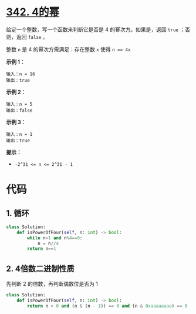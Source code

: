 <!--
 * @Description: 
 * @Autor: Au3C2
 * @Date: 2021-05-31 10:20:09
 * @LastEditors: Au3C2
 * @LastEditTime: 2021-05-31 10:24:39
-->
# [342. 4的幂](https://leetcode-cn.com/problems/power-of-four/)


给定一个整数，写一个函数来判断它是否是 4 的幂次方。如果是，返回 `true` ；否则，返回 `false` 。

整数 `n` 是 4 的幂次方需满足：存在整数 `x` 使得 `n == 4x`

 

**示例 1：**

```
输入：n = 16
输出：true
```

**示例 2：**

```
输入：n = 5
输出：false
```

**示例 3：**

```
输入：n = 1
输出：true
```

 

**提示：**

-   `-2^31 <= n <= 2^31 - 1`

# 代码

## 1. 循环

```python
class Solution:
    def isPowerOfFour(self, n: int) -> bool:
        while n>1 and n%4==0:
            n = n//4
        return n==1
```
## 2. 4倍数二进制性质

先判断 2 的倍数，再判断偶数位是否为 1
```python
class Solution:
    def isPowerOfFour(self, n: int) -> bool:
        return n > 0 and (n & (n - 1)) == 0 and (n & 0xaaaaaaaa) == 0
```